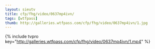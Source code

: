 ```yaml
--- 
layout: sieutv
title: cfp/fhg/video/0637mp4ivn/
tags: [wtfpass]
thumb: http://galleries.wtfpass.com/cfp/fhg/video/0637mp4ivn/1.jpg
---
```

{% include tvpro key="http://galleries.wtfpass.com/cfp/fhg/video/0637mp4ivn/1.mp4" %} 
